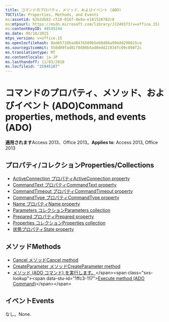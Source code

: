```yaml
---
title: コマンドのプロパティ、メソッド、およびイベント (ADO)
TOCTitle: Properties, Methods, and Events
ms:assetid: 62b2db82-c518-016f-8e9a-e181528782c8
ms:mtpsurl: https://msdn.microsoft.com/library/JJ249373(v=office.15)
ms:contentKeyID: 48545244
ms.date: 09/18/2015
mtps_version: v=office.15
ms.openlocfilehash: 0ad65728bad847b509b5e68d66a994dd290815ce
ms.sourcegitcommit: 558d09fad81f8d80b5ad0edd21934fc09c098f2c
ms.translationtype: MT
ms.contentlocale: ja-JP
ms.lasthandoff: 11/03/2018
ms.locfileid: "25945187"
---
```

# <a name="command-properties-methods-and-events-ado"></a><span data-ttu-id="1ffc3-102">コマンドのプロパティ、メソッド、およびイベント (ADO)</span><span class="sxs-lookup"><span data-stu-id="1ffc3-102">Command properties, methods, and events (ADO)</span></span>


<span data-ttu-id="1ffc3-103">**適用されます**Access 2013、Office 2013。</span><span class="sxs-lookup"><span data-stu-id="1ffc3-103">**Applies to**: Access 2013, Office 2013</span></span>

## <a name="propertiescollections"></a><span data-ttu-id="1ffc3-104">プロパティ/コレクション</span><span class="sxs-lookup"><span data-stu-id="1ffc3-104">Properties/Collections</span></span>

- [<span data-ttu-id="1ffc3-105">ActiveConnection プロパティ</span><span class="sxs-lookup"><span data-stu-id="1ffc3-105">ActiveConnection property</span></span>](activeconnection-property-ado.md)
- [<span data-ttu-id="1ffc3-106">CommandText プロパティ</span><span class="sxs-lookup"><span data-stu-id="1ffc3-106">CommandText property</span></span>](commandtext-property-ado.md)
- [<span data-ttu-id="1ffc3-107">CommandTimeout プロパティ</span><span class="sxs-lookup"><span data-stu-id="1ffc3-107">CommandTimeout property</span></span>](commandtimeout-property-ado.md)
- [<span data-ttu-id="1ffc3-108">CommandType プロパティ</span><span class="sxs-lookup"><span data-stu-id="1ffc3-108">CommandType property</span></span>](commandtype-property-ado.md)
- [<span data-ttu-id="1ffc3-109">Name プロパティ</span><span class="sxs-lookup"><span data-stu-id="1ffc3-109">Name property</span></span>](name-property-ado.md)
- [<span data-ttu-id="1ffc3-110">Parameters コレクション</span><span class="sxs-lookup"><span data-stu-id="1ffc3-110">Parameters collection</span></span>](parameters-collection-ado.md)
- [<span data-ttu-id="1ffc3-111">Prepared プロパティ</span><span class="sxs-lookup"><span data-stu-id="1ffc3-111">Prepared property</span></span>](prepared-property-ado.md)
- [<span data-ttu-id="1ffc3-112">Properties コレクション</span><span class="sxs-lookup"><span data-stu-id="1ffc3-112">Properties collection</span></span>](properties-collection-ado.md)
- [<span data-ttu-id="1ffc3-113">状態プロパティ</span><span class="sxs-lookup"><span data-stu-id="1ffc3-113">State property</span></span>](state-property-ado.md)

## <a name="methods"></a><span data-ttu-id="1ffc3-114">メソッド</span><span class="sxs-lookup"><span data-stu-id="1ffc3-114">Methods</span></span>

- [<span data-ttu-id="1ffc3-115">Cancel メソッド</span><span class="sxs-lookup"><span data-stu-id="1ffc3-115">Cancel method</span></span>](cancel-method-ado.md)
- [<span data-ttu-id="1ffc3-116">CreateParameter メソッド</span><span class="sxs-lookup"><span data-stu-id="1ffc3-116">CreateParameter method</span></span>](createparameter-method-ado.md)
- <span data-ttu-id="1ffc3-117">[メソッド (ADO コマンド) を実行します。](https://msdn.microsoft.com/library/jj248785\(v=office.15\))</span><span class="sxs-lookup"><span data-stu-id="1ffc3-117">[Execute method (ADO Command)](https://msdn.microsoft.com/library/jj248785\(v=office.15\))</span></span>

## <a name="events"></a><span data-ttu-id="1ffc3-118">イベント</span><span class="sxs-lookup"><span data-stu-id="1ffc3-118">Events</span></span>

<span data-ttu-id="1ffc3-119">なし。</span><span class="sxs-lookup"><span data-stu-id="1ffc3-119">None.</span></span>

